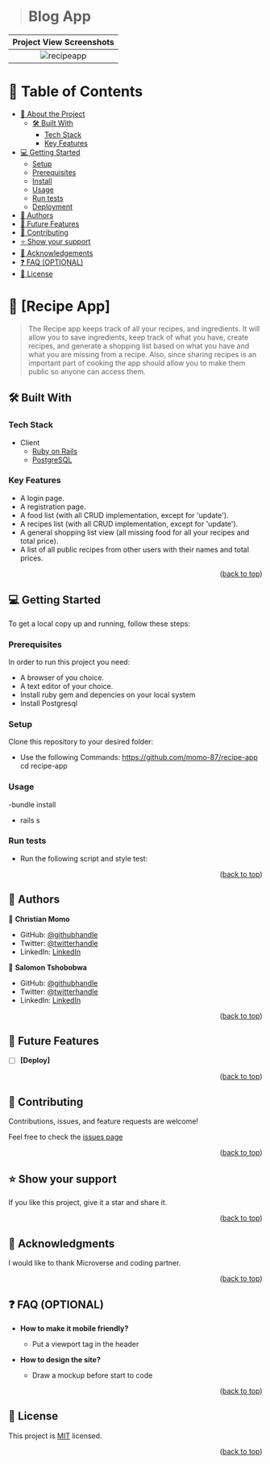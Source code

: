 <a name="readme-top"></a>

<div align="center">
</div>

> # Blog App

| Project View Screenshots                                                                                              |
| --------------------------------------------------------------------------------------------------------------------- |
| <div align="center">![recipeapp](https://github.com/momo-87/recipe-app/assets/114305384/566fe601-ab8e-48f3-aa8e-1ce835b68d3f)</div> |

# 📗 Table of Contents

- [📖 About the Project](#about-project)
  - [🛠 Built With](#built-with)
    - [Tech Stack](#tech-stack)
    - [Key Features](#key-features)
- [💻 Getting Started](#getting-started)
  - [Setup](#setup)
  - [Prerequisites](#prerequisites)
  - [Install](#install)
  - [Usage](#usage)
  - [Run tests](#run-tests)
  - [Deployment](#triangular_flag_on_post-deployment)
- [👥 Authors](#authors)
- [🔭 Future Features](#future-features)
- [🤝 Contributing](#contributing)
- [⭐️ Show your support](#support)
- [🙏 Acknowledgements](#acknowledgements)
- [❓ FAQ (OPTIONAL)](#faq)
- [📝 License](#license)

# 📖 [Recipe App] <a name="about-project"></a>

> The Recipe app keeps track of all your recipes, and ingredients. It will allow you to save ingredients, keep track of what you have, create recipes, and generate a shopping list based on what you have and what you are missing from a recipe. Also, since sharing recipes is an important part of cooking the app should allow you to make them public so anyone can access them.

## 🛠 Built With <a name="built-with"></a>

### Tech Stack <a name="tech-stack"></a>

- <summary>Client</summary>
    <ul>
      <li><a href="https://rubyonrails.org/">Ruby on Rails</a></li>
      <li><a href="https://www.postgresql.org/">PostgreSQL</a></li>
    </ul>

### Key Features <a name="key-features"></a>

- A login page.
- A registration page.
- A food list (with all CRUD implementation, except for 'update').
- A recipes list (with all CRUD implementation, except for 'update').
- A general shopping list view (all missing food for all your recipes and total price).
- A list of all public recipes from other users with their names and total prices.

<p align="right">(<a href="#readme-top">back to top</a>)</p>

<!---pending->

<!-- LIVE DEMO -->

<!-- GETTING STARTED -->

## 💻 Getting Started <a name="getting-started"></a>

To get a local copy up and running, follow these steps:

### Prerequisites

In order to run this project you need:

- A browser of you choice.
- A text editor of your choice.
- Install ruby gem and depencies on your local system
- Install Postgresql

### Setup

Clone this repository to your desired folder:

- Use the following Commands:
  https://github.com/momo-87/recipe-app
  cd recipe-app

### Usage

-bundle install

- rails s

### Run tests

- Run the following script and style test:
<!---To be done-->

<p align="right">(<a href="#readme-top">back to top</a>)</p>

## 👥 Authors <a name="authors"></a>

👤 **Christian Momo**

- GitHub: [@githubhandle](https://www.github.com/momo-87)
- Twitter: [@twitterhandle](https://twitter.com/Momo_yde)
- LinkedIn: [LinkedIn](https://www.linkedin.com/in/christian-momo/)

👤 **Salomon Tshobobwa**

- GitHub: [@githubhandle](https://github.com/Tshobohwa)
- Twitter: [@twitterhandle](https://twitter.com/SalomonTshoboh1)
- LinkedIn: [LinkedIn](https://www.linkedin.com/in/tshobohwasalomon/)

<p align="right">(<a href="#readme-top">back to top</a>)</p>

## 🔭 Future Features <a name="future-features"></a>

- [ ] **[Deploy]**

<p align="right">(<a href="#readme-top">back to top</a>)</p>

## 🤝 Contributing <a name="contributing"></a>

Contributions, issues, and feature requests are welcome!

Feel free to check the [issues page](https://github.com/momo-87/recipe-app/issues)

<p align="right">(<a href="#readme-top">back to top</a>)</p>

## ⭐️ Show your support <a name="support"></a>

If you like this project, give it a star and share it.

<p align="right">(<a href="#readme-top">back to top</a>)</p>

## 🙏 Acknowledgments <a name="acknowledgements"></a>

I would like to thank Microverse and coding partner.

<p align="right">(<a href="#readme-top">back to top</a>)</p>

## ❓ FAQ (OPTIONAL) <a name="faq"></a>

- **How to make it mobile friendly?**

  - Put a viewport tag in the header

- **How to design the site?**

  - Draw a mockup before start to code

<p align="right">(<a href="#readme-top">back to top</a>)</p>

## 📝 License <a name="license"></a>

This project is [MIT](./LICENSE) licensed.

<p align="right">(<a href="#readme-top">back to top</a>)</p>

